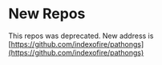 # New Repos

This repos was deprecated. New address is [https://github.com/indexofire/pathongs](https://github.com/indexofire/pathongs)
